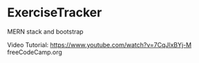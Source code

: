 # ExerciseTracker
MERN stack and bootstrap

Video Tutorial: https://www.youtube.com/watch?v=7CqJlxBYj-M 
freeCodeCamp.org 
